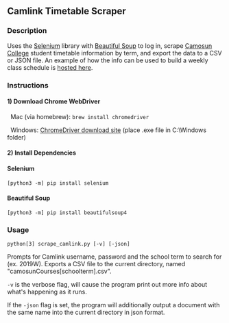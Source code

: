 ## Camlink Timetable Scraper

### Description

Uses the [Selenium](https://www.seleniumhq.org/) library with [Beautiful Soup](https://www.crummy.com/software/BeautifulSoup/bs4/doc/) to log in, scrape [Camosun College](http://camosun.ca/) student timetable information by term, and export the data to a CSV or JSON file. An example of how the info can be used to build a weekly class schedule is [hosted here](https://github.com/a-bishop/react-view-timetable).

### Instructions

#### 1) Download Chrome WebDriver

&nbsp;&nbsp;Mac (via homebrew):  ```brew install chromedriver```

&nbsp;&nbsp;Windows: [ChromeDriver download site](http://chromedriver.chromium.org/downloads) (place .exe file in C:\Windows folder)

#### 2) Install Dependencies

#### Selenium
```[python3 -m] pip install selenium```

#### Beautiful Soup

```[python3 -m] pip install beautifulsoup4```

### Usage

```python[3] scrape_camlink.py [-v] [-json]```

Prompts for Camlink username, password and the school term to search for (ex. 2019W). Exports a CSV file to the current directory, named "camosunCourses[schoolterm].csv".

```-v``` is the verbose flag, will cause the program print out more info about what's happening as it runs.

If the ```-json``` flag is set, the program will additionally output a document with the same name into the current directory in json format.



